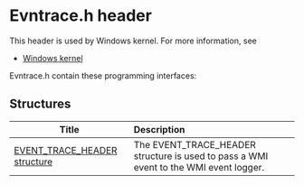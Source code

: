 # Evntrace.h header


This header is used by Windows kernel. For more information, see
- [Windows kernel](../_kernel/index.md)

Evntrace.h contain these programming interfaces:


## Structures

| Title   | Description   |
| ---- |:---- |
| [EVENT_TRACE_HEADER structure](ns-evntrace--event-trace-header.md) | The EVENT_TRACE_HEADER structure is used to pass a WMI event to the WMI event logger. |
